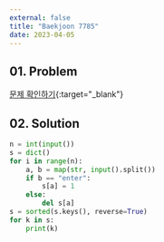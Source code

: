 ```yaml
---
external: false
title: "Baekjoon 7785"
date: 2023-04-05
---
```


## 01. Problem

[문제 확인하기](https://www.acmicpc.net/problem/7785){:target="_blank"}

## 02. Solution

```Python
n = int(input())
s = dict()
for i in range(n):
    a, b = map(str, input().split())
    if b == "enter":
        s[a] = 1
    else:
        del s[a]
s = sorted(s.keys(), reverse=True)
for k in s:
    print(k)
```
